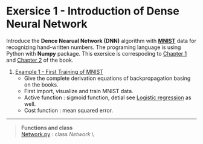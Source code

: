 # Exersice 1 - Introduction of Dense Neural Network 
Introduce the **Dence Nearual Network (DNN)** algorithm with **[MNIST](http://yann.lecun.com/exdb/mnist/)** data for recognizing hand-written numbers. The programing language is using Python with **Numpy** package. This exersice is correspoding to [Chapter 1](http://neuralnetworksanddeeplearning.com/chap1.html) and [Chapter 2](http://neuralnetworksanddeeplearning.com/chap2.html) of the book.

1. [Example 1 - First Training of MNIST](Example_01_FirstMNIST.ipynb)
   - Give the complete derivation equations of backpropagation basing on the books.
   - First import, visualize and train MNIST data.
   - Active function : sigmoid function, detial see [Logistic regression](../../Machine_Learning_in_Python_SR/Chapter_03/example_02_LogisticRegression.ipynb) as well.
   - Cost function   : mean squared error.

---
> **Functions and class**\
> [Network.py](Network.py) : class *Network* \
